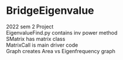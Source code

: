 # BridgeEigenvalue
2022 sem 2 Project\
EigenvalueFind.py contains inv power method\
SMatrix has matrix class\
MatrixCall is main driver code\
Graph creates Area vs Eigenfrequency graph
